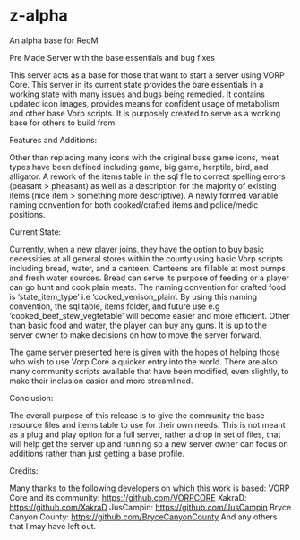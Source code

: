 # z-alpha
An alpha base for RedM

Pre Made Server with the base essentials and bug fixes

This server acts as a base for those that want to start a server using VORP Core. This server in its current state provides the bare essentials in a working state with many issues and bugs being remedied. It contains updated icon images, provides means for confident usage of metabolism and other base Vorp scripts. It is purposely created to serve as a working base for others to build from.

Features and Additions:

Other than replacing many icons with the original base game icons, meat types have been defined including game, big game, herptile, bird, and alligator. A rework of the items table in the sql file to correct spelling errors (peasant > pheasant) as well as a description for the majority of existing items (nice item > something more descriptive). A newly formed variable naming convention for both cooked/crafted items and police/medic positions. 

Current State:

Currently, when a new player joins, they have the option to buy basic necessities at all general stores within the county using basic Vorp scripts including bread, water, and a canteen. Canteens are fillable at most pumps and fresh water sources. Bread can serve its purpose of feeding or a player can go hunt and cook plain meats. The naming convention for crafted food is ‘state_item_type’ i.e ‘cooked_venison_plain’. By using this naming convention, the sql table, items folder, and future use e.g ‘cooked_beef_stew_vegtetable’ will become easier and more efficient. Other than basic food and water, the player can buy any guns. It is up to the server owner to make decisions on how to move the server forward. 

The game server presented here is given with the hopes of helping those who wish to use Vorp Core a quicker entry into the world. There are also many community scripts available that have been modified, even slightly, to make their inclusion easier and more streamlined. 

Conclusion:

The overall purpose of this release is to give the community the base resource files and items table to use for their own needs. This is not meant as a plug and play option for a full server, rather a drop in set of files, that will help get the server up and running so a new server owner can focus on additions rather than just getting a base profile.

Credits:

Many thanks to the following developers on which this work is based:
VORP Core and its community: https://github.com/VORPCORE
XakraD: https://github.com/XakraD
JusCampin: https://github.com/JusCampin
Bryce Canyon County: https://github.com/BryceCanyonCounty
And any others that I may have left out. 
